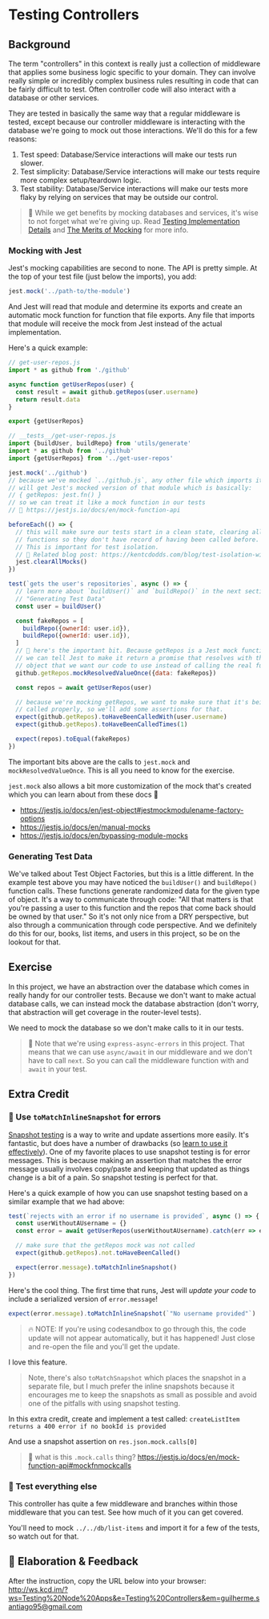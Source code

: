 # Testing Controllers

## Background

The term "controllers" in this context is really just a collection of middleware
that applies some business logic specific to your domain. They can involve
really simple or incredibly complex business rules resulting in code that can be
fairly difficult to test. Often controller code will also interact with a
database or other services.

They are tested in basically the same way that a regular middleware is tested,
except because our controller middleware is interacting with the database we're
going to mock out those interactions. We'll do this for a few reasons:

1. Test speed: Database/Service interactions will make our tests run slower.
2. Test simplicity: Database/Service interactions will make our tests require
   more complex setup/teardown logic.
3. Test stability: Database/Service interactions will make our tests more flaky
   by relying on services that may be outside our control.

> 🦉 While we get benefits by mocking databases and services, it's wise to not
> forget what we're giving up. Read
> [Testing Implementation Details](https://kentcdodds.com/blog/testing-implementation-details)
> and [The Merits of Mocking](https://kentcdodds.com/blog/the-merits-of-mocking)
> for more info.

### Mocking with Jest

Jest's mocking capabilities are second to none. The API is pretty simple. At the
top of your test file (just below the imports), you add:

```javascript
jest.mock('../path-to/the-module')
```

And Jest will read that module and determine its exports and create an automatic
mock function for function that file exports. Any file that imports that module
will receive the mock from Jest instead of the actual implementation.

Here's a quick example:

```javascript
// get-user-repos.js
import * as github from './github'

async function getUserRepos(user) {
  const result = await github.getRepos(user.username)
  return result.data
}

export {getUserRepos}

// __tests__/get-user-repos.js
import {buildUser, buildRepo} from 'utils/generate'
import * as github from '../github'
import {getUserRepos} from '../get-user-repos'

jest.mock('../github')
// because we've mocked `../github.js`, any other file which imports it
// will get Jest's mocked version of that module which is basically:
// { getRepos: jest.fn() }
// so we can treat it like a mock function in our tests
// 📜 https://jestjs.io/docs/en/mock-function-api

beforeEach(() => {
  // this will make sure our tests start in a clean state, clearing all mock
  // functions so they don't have record of having been called before.
  // This is important for test isolation.
  // 📜 Related blog post: https://kentcdodds.com/blog/test-isolation-with-react
  jest.clearAllMocks()
})

test(`gets the user's repositories`, async () => {
  // learn more about `buildUser()` and `buildRepo()` in the next section
  // "Generating Test Data"
  const user = buildUser()

  const fakeRepos = [
    buildRepo({ownerId: user.id}),
    buildRepo({ownerId: user.id}),
  ]
  // 🦉 here's the important bit. Because getRepos is a Jest mock function,
  // we can tell Jest to make it return a promise that resolves with the
  // object that we want our code to use instead of calling the real function.
  github.getRepos.mockResolvedValueOnce({data: fakeRepos})

  const repos = await getUserRepos(user)

  // because we're mocking getRepos, we want to make sure that it's being
  // called properly, so we'll add some assertions for that.
  expect(github.getRepos).toHaveBeenCalledWith(user.username)
  expect(github.getRepos).toHaveBeenCalledTimes(1)

  expect(repos).toEqual(fakeRepos)
})
```

The important bits above are the calls to `jest.mock` and
`mockResolvedValueOnce`. This is all you need to know for the exercise.

`jest.mock` also allows a bit more customization of the mock that's created
which you can learn about from these docs 📜

- https://jestjs.io/docs/en/jest-object#jestmockmodulename-factory-options
- https://jestjs.io/docs/en/manual-mocks
- https://jestjs.io/docs/en/bypassing-module-mocks

### Generating Test Data

We've talked about Test Object Factories, but this is a little different. In the
example test above you may have noticed the `buildUser()` and `buildRepo()`
function calls. These functions generate randomized data for the given type of
object. It's a way to communicate through code: "All that matters is that you're
passing a user to this function and the repos that come back should be owned by
that user." So it's not only nice from a DRY perspective, but also through a
communication through code perspective. And we definitely do this for our,
books, list items, and users in this project, so be on the lookout for that.

## Exercise

In this project, we have an abstraction over the database which comes in really
handy for our controller tests. Because we don't want to make actual database
calls, we can instead mock the database abstraction (don't worry, that
abstraction will get coverage in the router-level tests).

We need to mock the database so we don't make calls to it in our tests.

> 🦉 Note that we're using `express-async-errors` in this project. That means
> that we can use `async/await` in our middleware and we don't have to call
> `next`. So you can call the middleware function with and `await` in your test.

## Extra Credit

### 💯 Use `toMatchInlineSnapshot` for errors

[Snapshot testing](https://jestjs.io/docs/en/snapshot-testing) is a way to write
and update assertions more easily. It's fantastic, but does have a number of
drawbacks (so
[learn to use it effectively](https://kentcdodds.com/blog/effective-snapshot-testing)).
One of my favorite places to use snapshot testing is for error messages. This is
because making an assertion that matches the error message usually involves
copy/paste and keeping that updated as things change is a bit of a pain. So
snapshot testing is perfect for that.

Here's a quick example of how you can use snapshot testing based on a similar
example that we had above:

```javascript
test(`rejects with an error if no username is provided`, async () => {
  const userWithoutAUsername = {}
  const error = await getUserRepos(userWithoutAUsername).catch(err => err)

  // make sure that the getRepos mock was not called
  expect(github.getRepos).not.toHaveBeenCalled()

  expect(error.message).toMatchInlineSnapshot()
})
```

Here's the cool thing. The first time that runs, Jest will _update your code_ to
include a serialized version of `error.message`!

```javascript
expect(error.message).toMatchInlineSnapshot(`"No username provided"`)
```

> 🔥 NOTE: If you're using codesandbox to go through this, the code update will
> not appear automatically, but it has happened! Just close and re-open the file
> and you'll get the update.

I love this feature.

> Note, there's also `toMatchSnapshot` which places the snapshot in a separate
> file, but I much prefer the inline snapshots because it encourages me to keep
> the snapshots as small as possible and avoid one of the pitfalls with using
> snapshot testing.

In this extra credit, create and implement a test called:
`createListItem returns a 400 error if no bookId is provided`

And use a snapshot assertion on `res.json.mock.calls[0]`

> 📜 what is this `.mock.calls` thing?
> https://jestjs.io/docs/en/mock-function-api#mockfnmockcalls

### 💯 Test everything else

This controller has quite a few middleware and branches within those middleware
that you can test. See how much of it you can get covered.

You'll need to mock `../../db/list-items` and import it for a few of the tests,
so watch out for that.

## 🦉 Elaboration & Feedback

After the instruction, copy the URL below into your browser:
http://ws.kcd.im/?ws=Testing%20Node%20Apps&e=Testing%20Controllers&em=guilherme.santiago95@gmail.com
